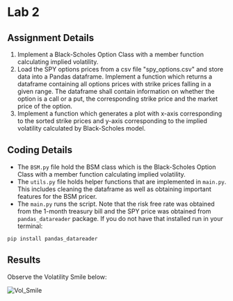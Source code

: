 # Lab 2

## Assignment Details

1. Implement a Black-Scholes Option Class with a member function calculating
implied volatility.
2. Load the SPY options prices from a csv file "spy_options.csv" and store data
into a Pandas dataframe. Implement a function which returns a dataframe containing
all options prices with strike prices falling in a given range. The dataframe shall
contain information on whether the option is a call or a put, the corresponding
strike price and the market price of the option.
3. Implement a function which generates a plot with x-axis corresponding to the
sorted strike prices and y-axis corresponding to the implied volatility calculated
by Black-Scholes model.

## Coding Details
- The `BSM.py` file hold the BSM class which is the Black-Scholes Option Class with a member function calculating
implied volatility.
- The `utils.py` file holds helper functions that are implemented in `main.py`. This includes cleaning the dataframe
as well as obtaining important features for the BSM pricer.
- The `main.py` runs the script. Note that the risk free rate was obtained from the 1-month treasury bill and the SPY
price was obtained from `pandas_datareader` package. If you do not have that installed run in your terminal:

```
pip install pandas_datareader
```
## Results
Observe the Volatility Smile below:

![Vol_Smile](Vol_Smile.png)
